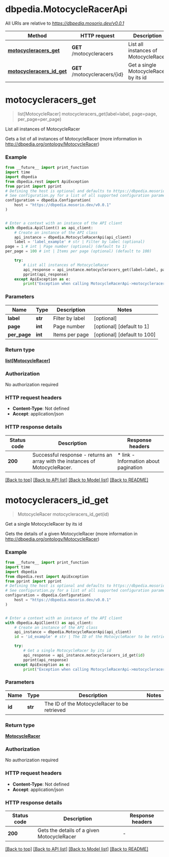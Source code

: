 # dbpedia.MotocycleRacerApi

All URIs are relative to *https://dbpedia.mosorio.dev/v0.0.1*

Method | HTTP request | Description
------------- | ------------- | -------------
[**motocycleracers_get**](MotocycleRacerApi.md#motocycleracers_get) | **GET** /motocycleracers | List all instances of MotocycleRacer
[**motocycleracers_id_get**](MotocycleRacerApi.md#motocycleracers_id_get) | **GET** /motocycleracers/{id} | Get a single MotocycleRacer by its id


# **motocycleracers_get**
> list[MotocycleRacer] motocycleracers_get(label=label, page=page, per_page=per_page)

List all instances of MotocycleRacer

Gets a list of all instances of MotocycleRacer (more information in http://dbpedia.org/ontology/MotocycleRacer)

### Example

```python
from __future__ import print_function
import time
import dbpedia
from dbpedia.rest import ApiException
from pprint import pprint
# Defining the host is optional and defaults to https://dbpedia.mosorio.dev/v0.0.1
# See configuration.py for a list of all supported configuration parameters.
configuration = dbpedia.Configuration(
    host = "https://dbpedia.mosorio.dev/v0.0.1"
)


# Enter a context with an instance of the API client
with dbpedia.ApiClient() as api_client:
    # Create an instance of the API class
    api_instance = dbpedia.MotocycleRacerApi(api_client)
    label = 'label_example' # str | Filter by label (optional)
page = 1 # int | Page number (optional) (default to 1)
per_page = 100 # int | Items per page (optional) (default to 100)

    try:
        # List all instances of MotocycleRacer
        api_response = api_instance.motocycleracers_get(label=label, page=page, per_page=per_page)
        pprint(api_response)
    except ApiException as e:
        print("Exception when calling MotocycleRacerApi->motocycleracers_get: %s\n" % e)
```

### Parameters

Name | Type | Description  | Notes
------------- | ------------- | ------------- | -------------
 **label** | **str**| Filter by label | [optional] 
 **page** | **int**| Page number | [optional] [default to 1]
 **per_page** | **int**| Items per page | [optional] [default to 100]

### Return type

[**list[MotocycleRacer]**](MotocycleRacer.md)

### Authorization

No authorization required

### HTTP request headers

 - **Content-Type**: Not defined
 - **Accept**: application/json

### HTTP response details
| Status code | Description | Response headers |
|-------------|-------------|------------------|
**200** | Successful response - returns an array with the instances of MotocycleRacer. |  * link - Information about pagination <br>  |

[[Back to top]](#) [[Back to API list]](../README.md#documentation-for-api-endpoints) [[Back to Model list]](../README.md#documentation-for-models) [[Back to README]](../README.md)

# **motocycleracers_id_get**
> MotocycleRacer motocycleracers_id_get(id)

Get a single MotocycleRacer by its id

Gets the details of a given MotocycleRacer (more information in http://dbpedia.org/ontology/MotocycleRacer)

### Example

```python
from __future__ import print_function
import time
import dbpedia
from dbpedia.rest import ApiException
from pprint import pprint
# Defining the host is optional and defaults to https://dbpedia.mosorio.dev/v0.0.1
# See configuration.py for a list of all supported configuration parameters.
configuration = dbpedia.Configuration(
    host = "https://dbpedia.mosorio.dev/v0.0.1"
)


# Enter a context with an instance of the API client
with dbpedia.ApiClient() as api_client:
    # Create an instance of the API class
    api_instance = dbpedia.MotocycleRacerApi(api_client)
    id = 'id_example' # str | The ID of the MotocycleRacer to be retrieved

    try:
        # Get a single MotocycleRacer by its id
        api_response = api_instance.motocycleracers_id_get(id)
        pprint(api_response)
    except ApiException as e:
        print("Exception when calling MotocycleRacerApi->motocycleracers_id_get: %s\n" % e)
```

### Parameters

Name | Type | Description  | Notes
------------- | ------------- | ------------- | -------------
 **id** | **str**| The ID of the MotocycleRacer to be retrieved | 

### Return type

[**MotocycleRacer**](MotocycleRacer.md)

### Authorization

No authorization required

### HTTP request headers

 - **Content-Type**: Not defined
 - **Accept**: application/json

### HTTP response details
| Status code | Description | Response headers |
|-------------|-------------|------------------|
**200** | Gets the details of a given MotocycleRacer |  -  |

[[Back to top]](#) [[Back to API list]](../README.md#documentation-for-api-endpoints) [[Back to Model list]](../README.md#documentation-for-models) [[Back to README]](../README.md)

